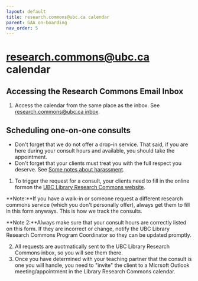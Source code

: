 ```yaml
---
layout: default
title: research.commons@ubc.ca calendar
parent: GAA on-boarding
nav_order: 5
---
```

# research.commons@ubc.ca calendar

## Accessing the Research Commons Email Inbox
1. Access the calendar from the same place as the inbox. See [research.commons@ubc.ca inbox](#research.commons@ubc.ca-inbox). 

## Scheduling one-on-one consults
- Don't forget that we do not offer a drop-in service. That said, if you are here during your consult hours and available, you should take the appointment.
- Don't forget that your clients must treat you with the full respect you deserve. See [Some notes about harassment](#some-notes-about-harassment).
1. To trigger the request for a consult, your clients need to fill in the online formon the [UBC Library Research Commons website](https://researchcommons.library.ubc.ca/graduate-student-expert-consultation-request-form/).

**Note:**If you have a walk-in or someone request a different research commons service (which you don't personally offer), always get them to fill in this form anyways. This is how we track the consults.

**Note 2:**Always make sure that your consult hours are correctly listed on this form. If they are incorrect or change, notify the UBC Library Research Commons Program Coordinator so they can be updated promptly.

2. All requests are auotmatically sent to the UBC Library Research Commons inbox, so you will see them there.
3. Once you have determined with your teaching partner that the consult is one you will handle, you need to "invite" the client to a Micrsoft Outlook meeting/appointment in the Library Research Commons calendar.

